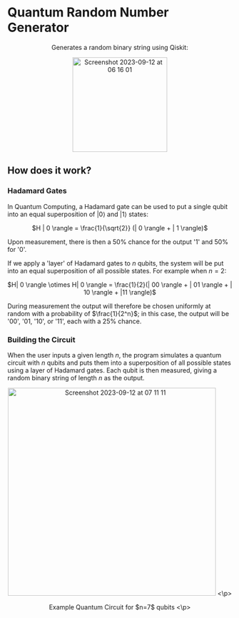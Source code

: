 # Quantum Random Number Generator
<p align="center">
    Generates a random binary string using Qiskit:
</p>

<p align="center">
  <img width="212" alt="Screenshot 2023-09-12 at 06 16 01" src="https://github.com/matt-jung/quantum-random-number-generator/assets/133035195/46e0d378-93c4-4916-bc05-195a1edee14d">
</p>

## How does it work?
### Hadamard Gates
In Quantum Computing, a Hadamard gate can be used to put a single qubit into an equal superposition of $| 0 \rangle$ and $| 1 \rangle$ states:

<p align='center'>
    $H | 0 \rangle = \frac{1}{\sqrt{2}} (| 0 \rangle + | 1 \rangle)$
</p>

Upon measurement, there is then a 50% chance for the output '1' and 50% for '0'.


If we apply a 'layer' of Hadamard gates to $n$ qubits, the system will be put into an equal superposition of all possible states. For example when $n=2$:
<p align='center'>
    $H| 0 \rangle \otimes H| 0 \rangle  = \frac{1}{2}(| 00 \rangle + | 01 \rangle + | 10 \rangle + |11 \rangle)$
</p>

During measurement the output will therefore be chosen uniformly at random with a probability of $\frac{1}{2^n}$; in this case, the output will be '00', '01, '10', or '11', each with a 25% chance.

### Building the Circuit
When the user inputs a given length $n$, the program simulates a quantum circuit with $n$ qubits and puts them into a superposition of all possible states using a layer of Hadamard gates. Each qubit is then measured, giving a random binary string of length $n$ as the output.

<p align='center'>
    <img width="466" alt="Screenshot 2023-09-12 at 07 11 11" src="https://github.com/matt-jung/quantum-random-number-        generator/assets/133035195/e060d6fc-8f30-4f6f-b215-61c0b5da5a51">
<\p>
<p align='center'>
    Example Quantum Circuit for $n=7$ qubits
<\p>
